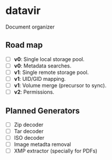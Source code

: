 # datavir
Document organizer

## Road map

  * [ ] **v0**: Single local storage pool.
  * [ ] **v0**: Metadata searches.
  * [ ] **v1**: Single remote storage pool.
  * [ ] **v1**: UID/GID mapping.
  * [ ] **v1**: Volume merge (precursor to sync).
  * [ ] **v2**: Permissions.

## Planned Generators

  * [ ] Zip decoder
  * [ ] Tar decoder
  * [ ] ISO decoder
  * [ ] Image metadta removal
  * [ ] XMP extractor (specially for PDFs)